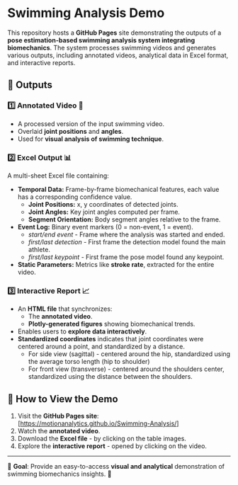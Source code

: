 # Swimming Analysis Demo

This repository hosts a **GitHub Pages** site demonstrating the outputs of a **pose estimation-based swimming analysis system integrating biomechanics**. The system processes swimming videos and generates various outputs, including annotated videos, analytical data in Excel format, and interactive reports.

## 📌 Outputs
### 1️⃣ Annotated Video 🎥
- A processed version of the input swimming video.
- Overlaid **joint positions** and **angles**.
- Used for **visual analysis of swimming technique**.

### 2️⃣ Excel Output 📊
A multi-sheet Excel file containing:
- **Temporal Data:** Frame-by-frame biomechanical features, each value has a corresponding confidence value.
  - **Joint Positions:** x, y coordinates of detected joints.
  - **Joint Angles:** Key joint angles computed per frame.
  - **Segment Orientation:** Body segment angles relative to the frame.
- **Event Log:** Binary event markers (0 = non-event, 1 = event).
  - *start/end event* - Frame where the analysis was started and ended.
  - *first/last detection* - First frame the detection model found the main athlete.
  - *first/last keypoint* - First frame the pose model found any keypoint.
- **Static Parameters:** Metrics like **stroke rate**, extracted for the entire video.

### 3️⃣ Interactive Report 📈
- An **HTML file** that synchronizes:
  - The **annotated video**.
  - **Plotly-generated figures** showing biomechanical trends.
- Enables users to **explore data interactively**.
- **Standardized coordinates** indicates that joint coordinates were centered around a point, and standardized by a distance.
  - For side view (sagittal) - centered around the hip, standardized using the average torso length (hip to shoulder)
  - For front view (transverse) - centered around the shoulders center, standardized using the distance between the shoulders.
  
 

## 🚀 How to View the Demo
1. Visit the **GitHub Pages site**: [https://motionanalytics.github.io/Swimming-Analysis/]
2. Watch the **annotated video**.
3. Download the **Excel file** - by clicking on the table images.
4. Explore the **interactive report** - opened by clicking on the video.


---
🎯 **Goal**: Provide an easy-to-access **visual and analytical** demonstration of swimming biomechanics insights. 🚀

